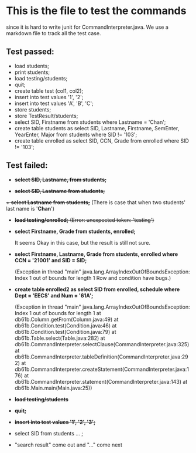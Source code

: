 # This is the file to test the commands 
since it is hard to write junit for CommandInterpreter.java. We use a markdown file to track all the test case.


## Test passed:
  + load students;
  + print students;
  + load testing/students;
  + quit;
  + create table test (col1, col2);
  + insert into test values '1', '2';
  + insert into test values 'A', 'B', 'C';
  + store students;
  + store TestResult/students;
  + select SID, Firstname from students where Lastname = 'Chan';
  + create table students as select SID, Lastname, Firstname, SemEnter, YearEnter, Major from students where SID != '103';
  + create table enrolled as select SID, CCN, Grade from enrolled where SID != '103';

## Test failed:
  + ~~**select SID, Lastname, from students;**~~ 

  + ~~**select SID, Lastname from students;**~~

  ~~+ **select Lastname from students;**~~ 
     (There is case that when two students' last name is '**Chan**')

  +  ~~**load testing/enrolled;** (Error: unexpected token: 'testing')~~

  + **select Firstname, Grade from students, enrolled;**

     It seems Okay in this case, but the result is still not sure.
  + **select Firstname, Lastname, Grade from students, enrolled where CCN = '21001' and SID = SID;**
  
    (Exception in thread "main" java.lang.ArrayIndexOutOfBoundsException: Index 1 out of bounds for length 1
     Row and condition have bugs.)
  + **create table enrolled2 as select SID from enrolled, schedule where Dept = 'EECS' and Num = '61A';**

    (Exception in thread "main" java.lang.ArrayIndexOutOfBoundsException: Index 1 out of bounds for length 1
    at db61b.Column.getFrom(Column.java:49)
    at db61b.Condition.test(Condition.java:46)
    at db61b.Condition.test(Condition.java:79)
    at db61b.Table.select(Table.java:282)
    at db61b.CommandInterpreter.selectClause(CommandInterpreter.java:325)
    at db61b.CommandInterpreter.tableDefinition(CommandInterpreter.java:292)
    at db61b.CommandInterpreter.createStatement(CommandInterpreter.java:176)
    at db61b.CommandInterpreter.statement(CommandInterpreter.java:143)
    at db61b.Main.main(Main.java:25))
  + ~~**load testing/students**~~
  + ~~**quit;**~~
  + ~~**insert into test values '1', '2', '3';**~~
  + select SID from students ... ;
  + "search result" come out and "..." come next
